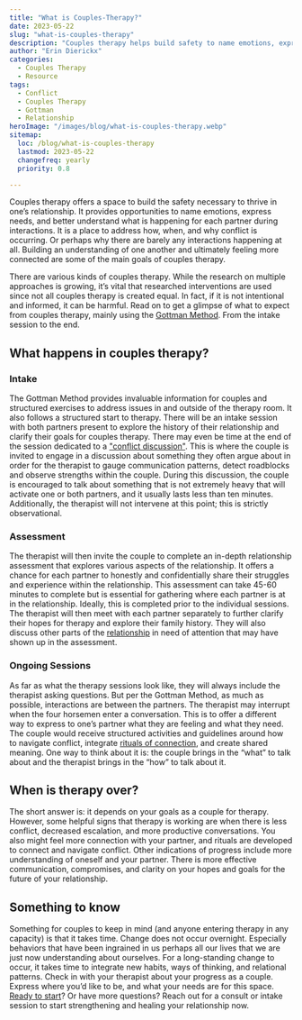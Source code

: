 ```yaml
---
title: "What is Couples-Therapy?"
date: 2023-05-22
slug: "what-is-couples-therapy"
description: "Couples therapy helps build safety to name emotions, express needs, and understand what is happening for each partner during interactions."
author: "Erin Dierickx"
categories:
  - Couples Therapy
  - Resource
tags:
  - Conflict
  - Couples Therapy
  - Gottman
  - Relationship
heroImage: "/images/blog/what-is-couples-therapy.webp"
sitemap:
  loc: /blog/what-is-couples-therapy
  lastmod: 2023-05-22
  changefreq: yearly
  priority: 0.8

---
```


Couples therapy offers a space to build the safety necessary to thrive in one’s relationship. It provides opportunities to name emotions, express needs, and better understand what is happening for each partner during interactions. It is a place to address how, when, and why conflict is occurring. Or perhaps why there are barely any interactions happening at all. Building an understanding of one another and ultimately feeling more connected are some of the main goals of couples therapy.

There are various kinds of couples therapy. While the research on multiple approaches is growing, it’s vital that researched interventions are used since not all couples therapy is created equal. In fact, if it is not intentional and informed, it can be harmful. Read on to get a glimpse of what to expect from couples therapy, mainly using the [Gottman Method](https://amzn.to/3WGXtgl). From the intake session to the end.

## What happens in couples therapy?

### Intake

The Gottman Method provides invaluable information for couples and structured exercises to address issues in and outside of the therapy room. It also follows a structured start to therapy. There will be an intake session with both partners present to explore the history of their relationship and clarify their goals for couples therapy. There may even be time at the end of the session dedicated to a ["conflict discussion"](https://www.erindtherapy.com/2021/09/16/connecting-through-continual-conflict/). This is where the couple is invited to engage in a discussion about something they often argue about in order for the therapist to gauge communication patterns, detect roadblocks and observe strengths within the couple. During this discussion, the couple is encouraged to talk about something that is not extremely heavy that will activate one or both partners, and it usually lasts less than ten minutes. Additionally, the therapist will not intervene at this point; this is strictly observational.

### Assessment

The therapist will then invite the couple to complete an in-depth relationship assessment that explores various aspects of the relationship. It offers a chance for each partner to honestly and confidentially share their struggles and experience within the relationship. This assessment can take 45-60 minutes to complete but is essential for gathering where each partner is at in the relationship. Ideally, this is completed prior to the individual sessions. The therapist will then meet with each partner separately to further clarify their hopes for therapy and explore their family history. They will also discuss other parts of the [relationship](https://amzn.to/3Iw9a3e) in need of attention that may have shown up in the assessment.

### Ongoing Sessions

As far as what the therapy sessions look like, they will always include the therapist asking questions. But per the Gottman Method, as much as possible, interactions are between the partners. The therapist may interrupt when the four horsemen enter a conversation. This is to offer a different way to express to one’s partner what they are feeling and what they need. The couple would receive structured activities and guidelines around how to navigate conflict, integrate [rituals of connection](https://www.erindtherapy.com/2023/04/18/rituals-of-connection/), and create shared meaning. One way to think about it is: the couple brings in the “what” to talk about and the therapist brings in the “how” to talk about it.

## When is therapy over?

The short answer is: it depends on your goals as a couple for therapy. However, some helpful signs that therapy is working are when there is less conflict, decreased escalation, and more productive conversations. You also might feel more connection with your partner, and rituals are developed to connect and navigate conflict. Other indications of progress include more understanding of oneself and your partner. There is more effective communication, compromises, and clarity on your hopes and goals for the future of your relationship.

## Something to know

Something for couples to keep in mind (and anyone entering therapy in any capacity) is that it takes time. Change does not occur overnight. Especially behaviors that have been ingrained in us perhaps all our lives that we are just now understanding about ourselves. For a long-standing change to occur, it takes time to integrate new habits, ways of thinking, and relational patterns. Check in with your therapist about your progress as a couple. Express where you’d like to be, and what your needs are for this space. [Ready to start](https://www.erindtherapy.com/contact/)? Or have more questions? Reach out for a consult or intake session to start strengthening and healing your relationship now.
